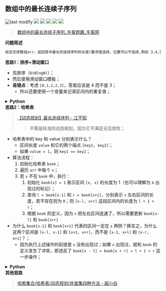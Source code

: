 ## 数组中的最长连续子序列
<!--START_SECTION:badge-->

![last modify](https://img.shields.io/static/v1?label=last%20modify&message=2025-07-08%2016%3A53%3A13&label_color=gray&color=thistle&style=flat-square)
[![](https://img.shields.io/static/v1?label=&message=%E5%9B%B0%E9%9A%BE&label_color=gray&color=yellow&style=flat-square)](../../../README.md#困难)
[![](https://img.shields.io/static/v1?label=&message=%E7%89%9B%E5%AE%A2&label_color=gray&color=green&style=flat-square)](../../../README.md#牛客)
[![](https://img.shields.io/static/v1?label=&message=%E6%BB%91%E5%8A%A8%E7%AA%97%E5%8F%A3&label_color=gray&color=blue&style=flat-square)](../../../README.md#滑动窗口)
[![](https://img.shields.io/static/v1?label=&message=%E5%93%88%E5%B8%8C%E8%A1%A8%28Hash%29&label_color=gray&color=blue&style=flat-square)](../../../README.md#哈希表hash)
[![](https://img.shields.io/static/v1?label=&message=%E5%B9%B6%E6%9F%A5%E9%9B%86&label_color=gray&color=blue&style=flat-square)](../../../README.md#并查集)

<!--END_SECTION:badge-->
<!--info
tags: [滑动窗口, 哈希表, 并查集]
source: 牛客
level: 困难
number: '0095'
name: 数组中的最长连续子序列
companies: []
-->

> [数组中的最长连续子序列_牛客题霸_牛客网](https://www.nowcoder.com/practice/eac1c953170243338f941959146ac4bf)

<summary><b>问题简述</b></summary>

```txt
给定无序数组arr，返回其中最长的连续序列的长度(要求值连续，位置可以不连续,例如 3,4,5,6为连续的自然数）
```

<!-- 
<details><summary><b>详细描述</b></summary>

```txt
```

</details>
-->


<!-- <div align="center"><img src="../../../_assets/xxx.png" height="300" /></div> -->

<summary><b>思路1：排序+滑动窗口</b></summary>

- 先排序（`O(NlngN)`）；
- 然后使用滑动窗口模板；
- **易错点**：考虑 `[0,1,1,2,3]`，答案应该是 4 而不是 3；
    - 所以还要使用一个变量来记录区间内的重复值；

<details><summary><b>Python</b></summary>

```python
class Solution:
    def MLS(self , arr: List[int]) -> int:
        N = len(arr)
        arr.sort()
        
        def check(l, r, rep):  # O(1) 判断是否连续
            return l < r and arr[r] - arr[l] != r - l - rep
        
        l, r = 0, 0  # 闭区间窗口
        rep = 0  # 记录区间内的重复次数
        ret = 0
        while r < N:
            while check(l, r, rep):  # 当不满足时，右移 l
                if l + 1 < N and arr[l] == arr[l + 1]:
                    rep -= 1
                l += 1
                
            ret = max(ret, r - l + 1 - rep)
            if r + 1 < N and arr[r] == arr[r + 1]:
                rep += 1
            r += 1
            
        return ret
```

</details>

<summary><b>思路2：哈希表</b></summary>

> [【动态规划】最长连续序列 - 江不知](https://leetcode-cn.com/problems/longest-consecutive-sequence/solution/dong-tai-gui-hua-python-ti-jie-by-jalan/)
>> 不算是标准的动态规划，因为它不满足无后效性；

- 哈希表中的 key 和 value 分别表示什么？
    - 区间长度 `value` 和它的两个端点 `[key1, key2]`；
    - 如果 `value = 1`，则 `key1 == key2`；
- 算法流程：
    1. 初始化哈希表 `book`；
    2. 遍历 `arr` 中每个 `x`；
    3. 若 `x` 不在 `book` 中，执行：
        1. 初始化 `book[x] = 1` 表示区间 `[x, x]` 的长度为 1（也可以理解为 x 出现过的标记）；
        2. 查询 `l = book[x-1]` 和 `r = book[x+1]`，分别表示 `x` 左右区间的长度，若不存在则为 `0`；则 `[x-l, x+r]` 这段区间内的长度为 `l + 1 + r`；
        3. 根据 `book` 的定义，因为 `x` 把左右区间连通了，所以需要更新 `book[x-l]` 和 `book[x+r]`
- 为什么 `book[x-1]` 和 `book[x+1]` 代表的区间一定在 `x` 两侧？换言之，为什么这两个区间是 `[x-l, x-1]` 和 `[x+1, x+r]`，而不是 `[x-1, x+l]` 和 `[x-r, x+1]`？；
    - 因为执行上述操作的前提是 `x` 没有出现过；如果 `x` 出现过，就和 `book` 的定义发生了冲突，即违反了 `book[x - l] = book[x + r] = l + 1 + r` 这一步操作；

<details><summary><b>Python</b></summary>

```python
class Solution:
    def MLS(self , arr: List[int]) -> int:
        
        book = dict()
        ret = 0
        for x in arr:
            if x not in book:
                book[x] = 1
                l, r = book.get(x - 1, 0), book.get(x + 1, 0)
                mx = book[x - l] = book[x + r] = l + 1 + r
                ret = max(ret, mx)
        
        return ret
```

</details>

<summary><b>其他思路</b></summary>

> [哈希集合/哈希表/动态规划/并查集四种方法 - 超小白](https://leetcode-cn.com/problems/longest-consecutive-sequence/solution/xiao-bai-lang-ha-xi-ji-he-ha-xi-biao-don-j5a2/)